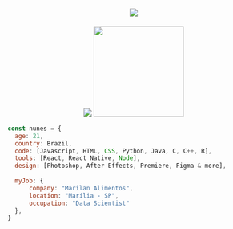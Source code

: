 <h1 align="center">
  <a href="#">
    <img src="https://readme-typing-svg.herokuapp.com/?lines=Hey,+There!+👋;I'm+Nathan+Nunes;and+I+love+☕+Java+☕&center=true&size=30">
  </a>
</h1>

<p align="center">
  <img src="https://github-readme-stats.vercel.app/api?username=nthnunes&show_icons=true&icon_color=4ebcf0&hide_border=true&theme=dark&bg_color=transparent"/>
  <img height="180em" src="https://github-readme-stats.vercel.app/api/top-langs/?username=nthnunes&layout=compact&langs_count=7&hide_border=true&theme=dark&bg_color=transparent"/>
</p>

```javascript
const nunes = {
  age: 21,
  country: Brazil,
  code: [Javascript, HTML, CSS, Python, Java, C, C++, R],
  tools: [React, React Native, Node],
  design: [Photoshop, After Effects, Premiere, Figma & more],
  
  myJob: {
      company: "Marilan Alimentos",
      location: "Marília - SP",
      occupation: "Data Scientist"
  },
}
```
